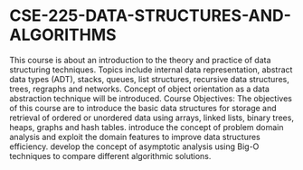 # CSE-225-DATA-STRUCTURES-AND-ALGORITHMS
This course is about an introduction to the theory and practice of data structuring techniques. Topics include internal data representation, abstract data types (ADT), stacks, queues, list structures, recursive data structures, trees, regraphs and networks. Concept of object orientation as a data abstraction technique will be introduced.  Course Objectives: The objectives of this course are to  introduce the basic data structures for storage and retrieval of ordered or unordered data using arrays, linked lists, binary trees, heaps, graphs and hash tables. introduce the concept of problem domain analysis and exploit the domain features to improve data structures efficiency. develop the concept of asymptotic analysis using Big-O techniques to compare different algorithmic solutions.
